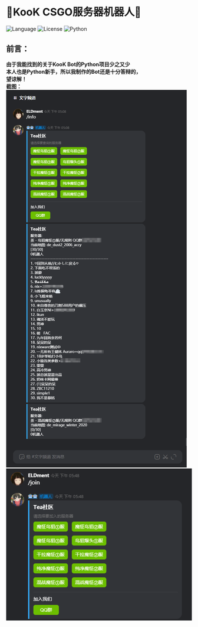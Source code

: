 # 🤖KooK CSGO服务器机器人🤖
![Language](https://img.shields.io/badge/language-python-green.svg?style=plastic)
![License](https://img.shields.io/badge/license-GPL-orange.svg?style=plastic)
![Python](https://img.shields.io/badge/python-3.10+-blue)<br />
## 前言：
**由于我能找到的关于KooK Bot的Python项目少之又少**<br />
**本人也是Python新手，所以我制作的Bot还是十分答辩的，**<br />
**望谅解！**<br />
**截图：**<br />
![image](https://github.com/ELDment/KooK-CSGO-Server-Bot-Base-Python/blob/main/Info.png)<br />
![image](https://github.com/ELDment/KooK-CSGO-Server-Bot-Base-Python/blob/main/Join.png)<br />
